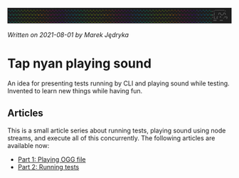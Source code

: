 ![](img/header-tap-nyan-module.png)

*Written on 2021-08-01 by Marek Jędryka*

# Tap nyan playing sound

An idea for presenting tests running by CLI and playing sound while testing.
Invented to learn new things while having fun.

## Articles

This is a small article series about running tests, playing sound using node streams, and execute all of this concurrently.
The following articles are available now:

* [Part 1: Playing OGG file](nyan-cat-ogg-01.md)
* [Part 2: Running tests](nyan-cat-ogg-02.md)
